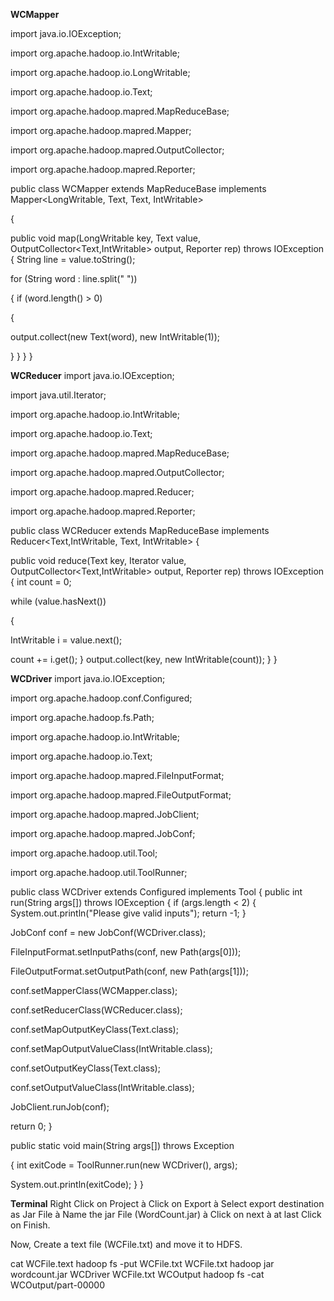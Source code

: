 **WCMapper**

import java.io.IOException;

import org.apache.hadoop.io.IntWritable;

import org.apache.hadoop.io.LongWritable;

import org.apache.hadoop.io.Text;

import org.apache.hadoop.mapred.MapReduceBase;

import org.apache.hadoop.mapred.Mapper;

import org.apache.hadoop.mapred.OutputCollector;

import org.apache.hadoop.mapred.Reporter;

public class WCMapper extends MapReduceBase implements Mapper<LongWritable, Text, Text, IntWritable>

{

public void map(LongWritable key, Text value, OutputCollector<Text,IntWritable> output, Reporter rep) throws IOException
{
String line = value.toString();

for (String word : line.split(" "))

{
if (word.length() > 0)

{

output.collect(new Text(word), new IntWritable(1));

}
}
}
}

**WCReducer**
import java.io.IOException;

import java.util.Iterator;

import org.apache.hadoop.io.IntWritable;

import org.apache.hadoop.io.Text;

import org.apache.hadoop.mapred.MapReduceBase;

import org.apache.hadoop.mapred.OutputCollector;

import org.apache.hadoop.mapred.Reducer;

import org.apache.hadoop.mapred.Reporter;

public class WCReducer extends MapReduceBase implements Reducer<Text,IntWritable, Text, IntWritable>
{

public void reduce(Text key, Iterator<IntWritable> value, OutputCollector<Text,IntWritable> output, Reporter rep) throws IOException
{
int count = 0;

while (value.hasNext())

{

IntWritable i = value.next();

count += i.get();
}
output.collect(key, new IntWritable(count));
}
}

**WCDriver**
import java.io.IOException;

import org.apache.hadoop.conf.Configured;

import org.apache.hadoop.fs.Path;

import org.apache.hadoop.io.IntWritable;

import org.apache.hadoop.io.Text;

import org.apache.hadoop.mapred.FileInputFormat;

import org.apache.hadoop.mapred.FileOutputFormat;

import org.apache.hadoop.mapred.JobClient;

import org.apache.hadoop.mapred.JobConf;

import org.apache.hadoop.util.Tool;

import org.apache.hadoop.util.ToolRunner;

public class WCDriver extends Configured implements Tool
{
public int run(String args[]) throws IOException
{
if (args.length < 2)
{
System.out.println("Please give valid inputs");
return -1;
}

JobConf conf = new JobConf(WCDriver.class);

FileInputFormat.setInputPaths(conf, new Path(args[0]));

FileOutputFormat.setOutputPath(conf, new Path(args[1]));

conf.setMapperClass(WCMapper.class);

conf.setReducerClass(WCReducer.class);

conf.setMapOutputKeyClass(Text.class);

conf.setMapOutputValueClass(IntWritable.class);

conf.setOutputKeyClass(Text.class);

conf.setOutputValueClass(IntWritable.class);

JobClient.runJob(conf);

return 0;
}


public static void main(String args[]) throws Exception

{
int exitCode = ToolRunner.run(new WCDriver(), args);

System.out.println(exitCode);
}
}

**Terminal**
Right Click on Project à Click on Export à Select export destination as Jar
File à Name the jar File (WordCount.jar) à Click on next à at last Click on
Finish.

Now, Create a text file (WCFile.txt) and move it to HDFS.

cat WCFile.text
hadoop fs -put WCFile.txt WCFile.txt
hadoop jar wordcount.jar WCDriver WCFile.txt WCOutput
hadoop fs -cat WCOutput/part-00000
